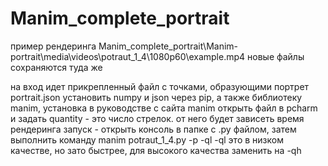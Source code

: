 # Manim_complete_portrait

пример рендеринга Manim_complete_portrait\Manim-portrait\media\videos\potraut_1_4\1080p60\example.mp4
новые файлы сохраняются туда же

на вход идет прикрепленный файл с точками, образующими портрет portrait.json
установить numpy и json через pip, а также библиотеку manim, установка в руководстве с сайта manim
открыть файл в pcharm и задать quantity - это число стрелок. от него будет зависеть время рендеринга
запуск - открыть консоль в папке с .py файлом, затем выполнить команду manim potraut_1_4.py -p -ql
-ql это в низком качестве, но зато быстрее, для высокого качества заменить на -qh
